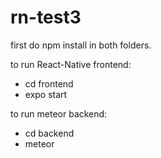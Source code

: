 # rn-test3
 
first do npm install in both folders.
 
 
to run React-Native frontend:

- cd frontend
- expo start


to run meteor backend:
- cd backend
- meteor
